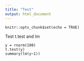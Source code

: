 ```yaml
---
title: "Test"
output: html_document
---
```


```{r setup, include=FALSE}
knitr::opts_chunk$set(echo = TRUE)
```

Test t.test and lm
```{r}
y = rnorm(100)
t.test(y)
summary(lm(y~1))
```

